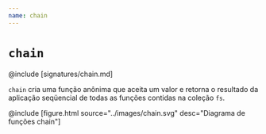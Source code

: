 ```yaml
---
name: chain
---
```


# `chain`

@include [signatures/chain.md]

`chain` cria uma função anônima que aceita um valor e retorna o resultado da aplicação seqüencial de todas as funções contidas na coleção `fs`.

@include [figure.html source="../images/chain.svg" desc="Diagrama de funções chain"]
